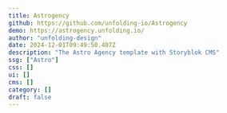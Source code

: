 ```yaml
---
title: Astrogency
github: https://github.com/unfolding-io/Astrogency
demo: https://astrogency.unfolding.io/
author: "unfolding-design"
date: 2024-12-01T09:49:50.407Z
description: "The Astro Agency template with Storyblok CMS"
ssg: ["Astro"]
css: []
ui: []
cms: []
category: []
draft: false
---
```

